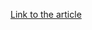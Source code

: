 [Link to the article](https://securelist.com/skygofree-following-in-the-footsteps-of-hackingteam/83603/)

